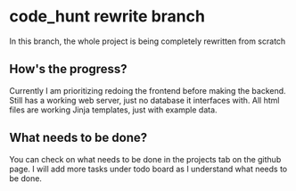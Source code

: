 # code_hunt rewrite branch
In this branch, the whole project is being completely rewritten from scratch

## How's the progress?
Currently I am prioritizing redoing the frontend before making the backend. Still has a working web server, just no
database it interfaces with. All html files are working Jinja templates, just with example data.

## What needs to be done?
You can check on what needs to be done in the projects tab on the github page. I will add more tasks under todo board
as I understand what needs to be done.